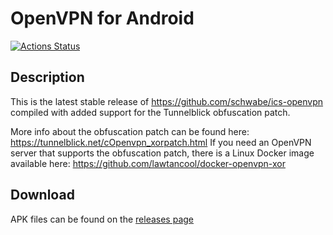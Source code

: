 OpenVPN for Android
=============
[![Actions Status](https://github.com/lawtancool/ics-openvpn-xor/workflows/Android%20CI/badge.svg)](https://github.com/lawtancool/ics-openvpn-xor/actions)

Description
------------
This is the latest stable release of https://github.com/schwabe/ics-openvpn compiled with added support for the Tunnelblick obfuscation patch. 

More info about the obfuscation patch can be found here: https://tunnelblick.net/cOpenvpn_xorpatch.html
If you need an OpenVPN server that supports the obfuscation patch, there is a Linux Docker image available here: https://github.com/lawtancool/docker-openvpn-xor

Download
------------
APK files can be found on the [releases page](https://github.com/lawtancool/ics-openvpn-xor/releases)
